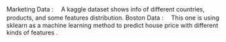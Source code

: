 Marketing Data : 
　A kaggle dataset shows info of different countries, products, and some features distribution.
Boston Data : 
　This one is using sklearn as a machine learning method to predict house price with different kinds of features .
